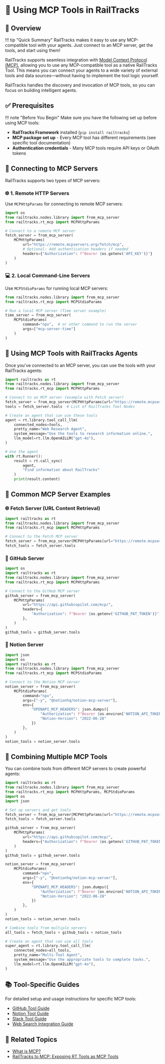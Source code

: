# 🔧 Using MCP Tools in RailTracks

## 📝 Overview

!!! tip "Quick Summary"
    RailTracks makes it easy to use any MCP-compatible tool with your agents. Just connect to an MCP server, get the tools, and start using them!

RailTracks supports seamless integration with [Model Context Protocol (MCP)](index.md), allowing you to use any MCP-compatible tool as a native RailTracks Tool. This means you can connect your agents to a wide variety of external tools and data sources—without having to implement the tool logic yourself. 

RailTracks handles the discovery and invocation of MCP tools, so you can focus on building intelligent agents.

## ✅ Prerequisites

!!! note "Before You Begin"
    Make sure you have the following set up before using MCP tools:

- **RailTracks Framework** installed (`pip install railtracks`)
- **MCP package set up** - Every MCP tool has different requirements (see specific tool documentation)
- **Authentication credentials** - Many MCP tools require API keys or OAuth tokens

## 🔌 Connecting to MCP Servers

RailTracks supports two types of MCP servers:

### 🌐 1. Remote HTTP Servers

Use `MCPHttpParams` for connecting to remote MCP servers:

```python
import os
from railtracks.nodes.library import from_mcp_server
from railtracks.rt_mcp import MCPHttpParams

# Connect to a remote MCP server
fetch_server = from_mcp_server(
    MCPHttpParams(
        url="https://remote.mcpservers.org/fetch/mcp",
        # Optional: Add authentication headers if needed
        headers={"Authorization": f"Bearer {os.getenv('API_KEY')}"}
    )
)
```

### 💻 2. Local Command-Line Servers

Use `MCPStdioParams` for running local MCP servers:

```python
from railtracks.nodes.library import from_mcp_server
from railtracks.rt_mcp import MCPStdioParams

# Run a local MCP server (Time server example)
time_server = from_mcp_server(
    MCPStdioParams(
        command="npx",  # or other command to run the server
        args=["mcp-server-time"]
    )
)
```

## 🤖 Using MCP Tools with RailTracks Agents

Once you've connected to an MCP server, you can use the tools with your RailTracks agents:

```python
import railtracks as rt
from railtracks.nodes.library import from_mcp_server
from railtracks.rt_mcp import MCPHttpParams

# Connect to an MCP server (example with Fetch server)
fetch_server = from_mcp_server(MCPHttpParams(url="https://remote.mcpservers.org/fetch/mcp"))
tools = fetch_server.tools  # List of RailTracks Tool Nodes

# Create an agent that can use these tools
agent = rt.library.tool_call_llm(
    connected_nodes=tools,
    pretty_name="Web Research Agent",
    system_message="Use the tools to research information online.",
    llm_model=rt.llm.OpenAILLM("gpt-4o"),
)

# Use the agent
with rt.Runner():
    result = rt.call_sync(
        agent, 
        "Find information about RailTracks"
    )
    print(result.content)
```

## 🧪 Common MCP Server Examples

### 🌐 Fetch Server (URL Content Retrieval)

```python
import railtracks as rt
from railtracks.nodes.library import from_mcp_server
from railtracks.rt_mcp import MCPHttpParams

# Connect to the Fetch MCP server
fetch_server = from_mcp_server(MCPHttpParams(url="https://remote.mcpservers.org/fetch/mcp"))
fetch_tools = fetch_server.tools
```

### 🐙 GitHub Server

```python
import os
import railtracks as rt
from railtracks.nodes.library import from_mcp_server
from railtracks.rt_mcp import MCPHttpParams

# Connect to the GitHub MCP server
github_server = from_mcp_server(
    MCPHttpParams(
        url="https://api.githubcopilot.com/mcp/",
        headers={
            "Authorization": f"Bearer {os.getenv('GITHUB_PAT_TOKEN')}",
        },
    )
)
github_tools = github_server.tools
```

### 📘 Notion Server

```python
import json
import os
import railtracks as rt
from railtracks.nodes.library import from_mcp_server
from railtracks.rt_mcp import MCPStdioParams

# Connect to the Notion MCP server
notion_server = from_mcp_server(
    MCPStdioParams(
        command="npx",
        args=["-y", "@notionhq/notion-mcp-server"],
        env={
            "OPENAPI_MCP_HEADERS": json.dumps({
                "Authorization": f"Bearer {os.environ['NOTION_API_TOKEN']}",
                "Notion-Version": "2022-06-28"
            })
        },
    )
)
notion_tools = notion_server.tools
```

## 🧩 Combining Multiple MCP Tools

You can combine tools from different MCP servers to create powerful agents:

```python
import railtracks as rt
from railtracks.nodes.library import from_mcp_server
from railtracks.rt_mcp import MCPHttpParams, MCPStdioParams
import os
import json

# Set up servers and get tools
fetch_server = from_mcp_server(MCPHttpParams(url="https://remote.mcpservers.org/fetch/mcp"))
fetch_tools = fetch_server.tools

github_server = from_mcp_server(
    MCPHttpParams(
        url="https://api.githubcopilot.com/mcp/",
        headers={"Authorization": f"Bearer {os.getenv('GITHUB_PAT_TOKEN')}"},
    )
)
github_tools = github_server.tools

notion_server = from_mcp_server(
    MCPStdioParams(
        command="npx",
        args=["-y", "@notionhq/notion-mcp-server"],
        env={
            "OPENAPI_MCP_HEADERS": json.dumps({
                "Authorization": f"Bearer {os.environ['NOTION_API_TOKEN']}",
                "Notion-Version": "2022-06-28"
            })
        },
    )
)
notion_tools = notion_server.tools

# Combine tools from multiple servers
all_tools = fetch_tools + github_tools + notion_tools

# Create an agent that can use all tools
super_agent = rt.library.tool_call_llm(
    connected_nodes=all_tools,
    pretty_name="Multi-Tool Agent",
    system_message="Use the appropriate tools to complete tasks.",
    llm_model=rt.llm.OpenAILLM("gpt-4o"),
)
```

## 📚 Tool-Specific Guides

For detailed setup and usage instructions for specific MCP tools:

- [GitHub Tool Guide](../guides/github.md)
- [Notion Tool Guide](../guides/notion.md)
- [Slack Tool Guide](../guides/slack.md)
- [Web Search Integration Guide](../guides/websearch_integration.md)

## 🔗 Related Topics

- [What is MCP?](index.md)
- [RailTracks to MCP: Exposing RT Tools as MCP Tools](RTtoMCP.md)